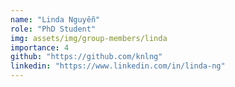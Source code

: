 ```yaml
---
name: "Linda Nguyễn"
role: "PhD Student"
img: assets/img/group-members/linda
importance: 4
github: "https://github.com/knlng"
linkedin: "https://www.linkedin.com/in/linda-ng"
---
```

